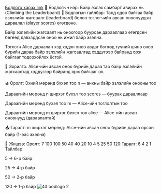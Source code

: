 <a href="https://www.hackerrank.com/challenges/climbing-the-leaderboard/problem?isFullScreen=true">Бодлого харах link</a>
🧗 Бодлогын нэр: Байр эзлэх самбарт авирах нь (Climbing the Leaderboard)
📘 Бодлогын тайлбар:
Танд одоо байгаа байр эзлэлийн жагсаалт (leaderboard) болон тоглогчийн авсан оноонуудын дараалал (player scores) өгөгдөнө.

Байр эзлэлийн жагсаалт нь оноогоор буурсан дарааллаар өгөгдсөн бөгөөд давхардсан оноо нь ижил байр эзэлнэ.

Тоглогч Alice дараалан хэд хэдэн оноо авдаг бөгөөд түүний шинэ оноо бүрийн дараа байр эзлэлийн жагсаалтад хэддүгээр байранд орж байгааг тодорхойлох ёстой.

🎯 Зорилго:
Alice-ийн авсан оноо бүрийн дараа тэр байр эзлэлийн жагсаалтад хэддүгээр байранд орж байгааг ол.

⛳ Оролт:
Эхний мөрөнд бүхэл тоо n — анхны байр эзлэлийн онооны тоо

Дараагийн мөрөнд n ширхэг бүхэл тоо scores — буурах дарааллаар

Дараагийн мөрөнд бүхэл тоо m — Alice-ийн тоглолтын тоо

Дараагийн мөрөнд m ширхэг бүхэл тоо alice — Alice-ийн авсан оноонууд (дараалалтай)

📤 Гаралт:
m ширхэг мөрөнд: Alice-ийн авсан оноо бүрийн дараа орсон байр (1-ээс эхэлнэ)

🧠 Жишээ:
Оролт:
7
100 100 50 40 40 20 10
4
5 25 50 120
Гаралт:
6
4
2
1
Тайлбар:

5 → 6-р байр

25 → 4-р байр

50 → 2-р байр

120 → 1-р байр
![40 bodlogo 2](https://github.com/user-attachments/assets/c29fda61-5027-4ca3-be63-c494cc9192e5)
